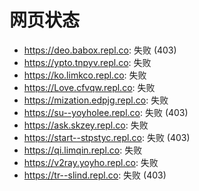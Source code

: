 # 网页状态
- https://deo.babox.repl.co: 失败 (403)
- https://ypto.tnpyv.repl.co: 失败
- https://ko.limkco.repl.co: 失败
- https://Love.cfvqw.repl.co: 失败
- https://mization.edpjg.repl.co: 失败
- https://su--yoyholee.repl.co: 失败 (403)
- https://ask.skzey.repl.co: 失败
- https://start--stpstyc.repl.co: 失败 (403)
- https://qi.limqin.repl.co: 失败
- https://v2ray.yoyho.repl.co: 失败
- https://tr--slind.repl.co: 失败 (403)
